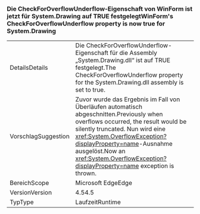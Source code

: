 ### <a name="winforms-checkforoverflowunderflow-property-is-now-true-for-systemdrawing"></a><span data-ttu-id="c941f-101">Die CheckForOverflowUnderflow-Eigenschaft von WinForm ist jetzt für System.Drawing auf TRUE festgelegt</span><span class="sxs-lookup"><span data-stu-id="c941f-101">WinForm's CheckForOverflowUnderflow property is now true for System.Drawing</span></span>

|   |   |
|---|---|
|<span data-ttu-id="c941f-102">Details</span><span class="sxs-lookup"><span data-stu-id="c941f-102">Details</span></span>|<span data-ttu-id="c941f-103">Die CheckForOverflowUnderflow-Eigenschaft für die Assembly „System.Drawing.dll“ ist auf TRUE festgelegt.</span><span class="sxs-lookup"><span data-stu-id="c941f-103">The CheckForOverflowUnderflow property for the System.Drawing.dll assembly is set to true.</span></span>|
|<span data-ttu-id="c941f-104">Vorschlag</span><span class="sxs-lookup"><span data-stu-id="c941f-104">Suggestion</span></span>|<span data-ttu-id="c941f-105">Zuvor wurde das Ergebnis im Fall von Überläufen automatisch abgeschnitten.</span><span class="sxs-lookup"><span data-stu-id="c941f-105">Previously when overflows occurred, the result would be silently truncated.</span></span> <span data-ttu-id="c941f-106">Nun wird eine <xref:System.OverflowException?displayProperty=name>-Ausnahme ausgelöst.</span><span class="sxs-lookup"><span data-stu-id="c941f-106">Now an <xref:System.OverflowException?displayProperty=name> exception is thrown.</span></span>|
|<span data-ttu-id="c941f-107">Bereich</span><span class="sxs-lookup"><span data-stu-id="c941f-107">Scope</span></span>|<span data-ttu-id="c941f-108">Microsoft Edge</span><span class="sxs-lookup"><span data-stu-id="c941f-108">Edge</span></span>|
|<span data-ttu-id="c941f-109">Version</span><span class="sxs-lookup"><span data-stu-id="c941f-109">Version</span></span>|<span data-ttu-id="c941f-110">4.5</span><span class="sxs-lookup"><span data-stu-id="c941f-110">4.5</span></span>|
|<span data-ttu-id="c941f-111">Typ</span><span class="sxs-lookup"><span data-stu-id="c941f-111">Type</span></span>|<span data-ttu-id="c941f-112">Laufzeit</span><span class="sxs-lookup"><span data-stu-id="c941f-112">Runtime</span></span>|

